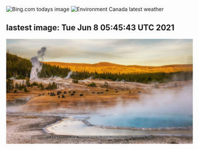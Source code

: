 ![Bing.com todays image](https://github.com/forwardcomputers/forwardcomputers.github.io/workflows/Bing%20Image/badge.svg)
![Environment Canada latest weather](https://github.com/forwardcomputers/forwardcomputers.github.io/workflows/EC%20Weather/badge.svg)
## lastest image: Tue Jun  8 05:45:43 UTC 2021
![](images/today.jpg)
